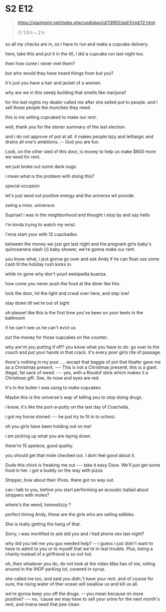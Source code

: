 # S2  E12

> https://xiaoheimi.net/index.php/vod/play/id/13992/sid/1/nid/12.html
>
> :clock1: 1.5 h ~ 2 h 



so all my checks are in, so I have to run and make a cupcake delivery. 

here, take this and put it in the till, i did a cupcake run last night too. 

then how come i never met them?

but who would they have heard things from but you?

it's just you have a hair and jacket of a women. 

why are we in this seedy building that smells like marijuna?

for the last nights my dealer called me after she selled pot to people. and i sell those people the munches they need. 

this is me selling cupcaked to make our rent.

well, thank you for the stoner summary of the last election.

and i do not approve of pot at all. it makes people lazy and lethargic and drains all one's ambitions.  -- God you are fun. 

Look, on the other sied of this door, is money to help us make $600 more we need for rent.

we just broke out some dank nugs.

i mean what is the problem with doing this?

special occasion 

let's just send out positive energy and the universe wil provide. 

swing a miss. universce. 

Suprise! i was in the neighborhood and thought i stop by and say hello

i'm kinda trying to watch my wrist. 

i'mna start your with 12 cupckades.

between the money we just got last night and the pregnant girls baby's quinceanera slash (/) baby shower, we're gonna make our rent. 

you know what, i jsut gonna go over and ask Andy if he can float use some cash til the holiday rush kicks in.  

 while im gone why don't yourt wekipedia kuanza.

how come you never push the food at the diner like this. 

lock the door, hit the light and crwal over here, and stay low!

stay down till we're out of sight

oh please! like this is the first time you've been on your keels in the bathroom

if he can't see us he can't evict us

put the money for those cupcakes on the counter.

why are'nt you putting if off? you know what you have to do. go over to the couch and put your hands in that crack. it's every poor girls rite of passage.

there's nothing in my pusr .... except that baggie of pot that Keafer gave me as a Christmas present.  --- This is not a Christmas presentl, this is a giant. illegal, fat sack of weed.  --- yes, with a Roudof stick which makes it a Christmas gift. See, its nose and eyes are red.  

It's in the butter i was using to make cupcakes. 

Maybe this is the universe's way of telling you to stop doing drugs.

i know, it's like the port-a-potty on the last day of Coachella. 

i got my horse stoned --- he just try to fit in to school.

oh you girls have been holding out on me!

i am picking up what you are laying down.



there're 15 apeiece, good quality.

you should get that mole checked out. i dont feel good about it.

Dude this chick is freaking me out --- take it easy Dave. We'll just get some food in her. i got a buddy on the way with pizza

Stripper, how about their lifves. there got no way out.

can i talk to you, before you start performing an acoustic ballad about strippers with moles?

where's the weed, homeslizzy ?

perfect timing Andy, these are the girls who are selling edibles. 

She is really getting the hang of that. 

Sorry, i was mortified to ask did you and i had phone sex last night?

why did you tell me you gus needed help? -- i guess i just didn't want to have to admit to you or to myself that we're in real trouble. Plus, being a charity instead of a girlfriend is so not hot. 

oh, then whatever you do, do not look at the video Mas has of me, rolling around in the IHOP parking lot, covered in syrup.

she called me too, and said you didn;'t have your rent. and of course for sure, the rising water of ther ocean will swallow us and kill us all.

we're gonna keep you off the drugs. -- you mean because im more positive? --- no, 'cause we may have to sell your urine for the next month's rent, and imana need that pee clean. 